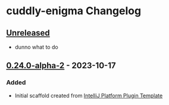 <!-- Keep a Changelog guide -> https://keepachangelog.com -->

# cuddly-enigma Changelog

## [Unreleased]
- dunno what to do

## [0.24.0-alpha-2] - 2023-10-17

### Added

- Initial scaffold created from [IntelliJ Platform Plugin Template](https://github.com/JetBrains/intellij-platform-plugin-template)

[Unreleased]: https://github.com/fbricon/cuddly-enigma/compare/v0.24.0-alpha-2...HEAD
[0.24.0-alpha-2]: https://github.com/fbricon/cuddly-enigma/commits/v0.24.0-alpha-2
